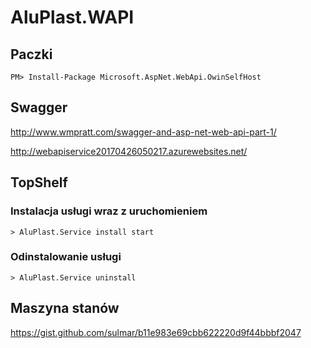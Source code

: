 # AluPlast.WAPI

## Paczki
~~~
PM> Install-Package Microsoft.AspNet.WebApi.OwinSelfHost
~~~

## Swagger
http://www.wmpratt.com/swagger-and-asp-net-web-api-part-1/


http://webapiservice20170426050217.azurewebsites.net/


## TopShelf

### Instalacja usługi wraz z uruchomieniem
~~~
> AluPlast.Service install start
~~~

### Odinstalowanie usługi
~~~
> AluPlast.Service uninstall
~~~


## Maszyna stanów
https://gist.github.com/sulmar/b11e983e69cbb622220d9f44bbbf2047

